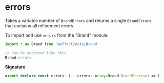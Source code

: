 # errors

Takes a variable number of `BrandErrors` and returns a single `BrandErrors` that contains all refinement errors.

To import and use `errors` from the "Brand" module:

```ts
import * as Brand from '@effect/data/Brand'

// Can be accessed like this
Brand.errors
```

**Signature**

```ts
export declare const errors: (...errors: Array<Brand.BrandErrors>) => Brand.BrandErrors
```
